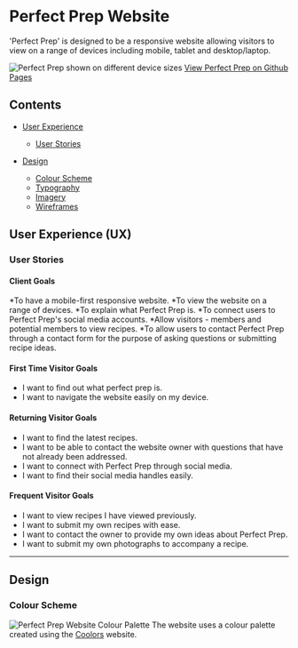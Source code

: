 # Perfect Prep Website

'Perfect Prep' is designed to be a responsive website allowing visitors to view on a range of devices including mobile, tablet and desktop/laptop.

![Perfect Prep shown on different device sizes](/assets/images/perfectprep.png)
[View Perfect Prep on Github Pages](https://lauramasterton.github.io/perfect-prep/)



## Contents

* [User Experience](#user-experience-ux)
  * [User Stories](#user-stories)
    
* [Design](#design)
  * [Colour Scheme](#colour-scheme)
  * [Typography](#typography)
  * [Imagery](#imagery)
  * [Wireframes](#wireframes)

## User Experience (UX)
### User Stories
#### Client Goals
*To have a mobile-first responsive website.
*To view the website on a range of devices.
*To explain what Perfect Prep is.
*To connect users to Perfect Prep's social media accounts. 
*Allow visitors - members and potential members to view recipes.
*To allow users to contact Perfect Prep through a contact form for the purpose of asking questions or submitting recipe ideas. 
#### First Time Visitor Goals 
* I want to find out what perfect prep is.
* I want to navigate the website easily on my device. 
#### Returning Visitor Goals
* I want to find the latest recipes. 
* I want to be able to contact the website owner with questions that have not already been addressed. 
* I want to connect with Perfect Prep through social media.
* I want to  find their social media handles easily. 
#### Frequent Visitor Goals
* I want to view recipes I have viewed previously. 
* I want to submit my own recipes with ease.
* I want to contact the owner to provide my own ideas about Perfect Prep.
* I want to submit my own photographs to accompany a recipe. 
---
## Design
### Colour Scheme
![Perfect Prep Website Colour Palette](docs/coolorscolourpalette.png)
The website uses a colour palette created using the [Coolors](https://coolors.co/) website.
